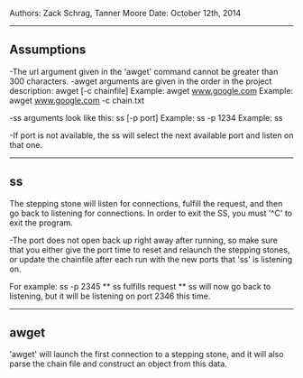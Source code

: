Authors: Zack Schrag, Tanner Moore
Date: October 12th, 2014

-----------------
Assumptions
-----------------
-The url argument given in the 'awget' command cannot be greater than 300 characters.
-awget arguments are given in the order in the project description: 
	awget <url> [-c chainfile]
	Example: awget www.google.com
	Example: awget www.google.com -c chain.txt

-ss arguments look like this:
	ss [-p port]
	Example: ss -p 1234 
	Example: ss

-If port is not available, the ss will select the next available port and listen on that one.

-----------------
ss
-----------------

The stepping stone will listen for connections, fulfill the request, and then go back to listening for connections. In order to exit the SS, you must '^C' to exit the program.

-The port does not open back up right away after running, so make sure that you either give the port time to reset and relaunch the stepping stones, or update the chainfile after each run with the new ports that 'ss' is listening on.

For example:
ss -p 2345
** ss fulfills request **
ss will now go back to listening, but it will be listening on port 2346 this time.

-----------------
awget
-----------------

'awget' will launch the first connection to a stepping stone, and it will also parse the chain file and construct an object from this data.

